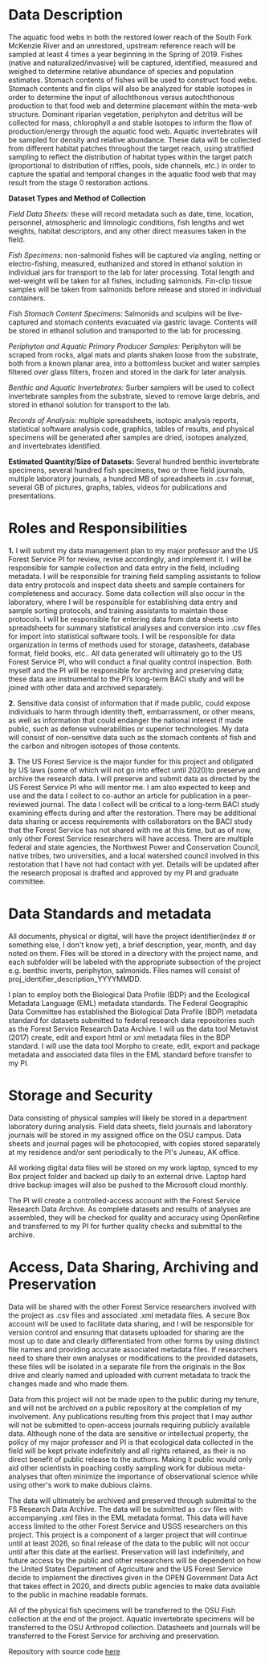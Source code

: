 # Data Description

The aquatic food webs in both the restored lower reach of the South Fork McKenzie River and an unrestored, upstream reference reach will be sampled at least 4 times a year beginning in the Spring of 2019. Fishes (native and naturalized/invasive) will be captured, identified, measured and weighed to determine relative abundance of species and population estimates. Stomach contents of fishes will be used to construct food webs. Stomach contents and fin clips will also be analyzed for stable isotopes in order to determine the input of allochthonous versus autochthonous production to that food web and determine placement within the meta-web structure. Dominant riparian vegetation, periphyton and detritus will be collected for mass, chlorophyll a and stable isotopes to inform the flow of production/energy through the aquatic food web.  Aquatic invertebrates will be sampled for density and relative abundance. These data will be collected from different habitat patches throughout the target reach, using stratified sampling to reflect the distribution of habitat types within the target patch (proportional to distribution of riffles, pools, side channels, etc.) in order to capture the spatial and temporal changes in the aquatic food web that may result from the stage 0 restoration actions.

**Dataset Types and Method of Collection**

*Field Data Sheets:* these will record metadata such as date, time, location, personnel, atmospheric and limnologic conditions, fish lengths and wet weights, habitat descriptors, and any other direct measures taken in the field.

*Fish Specimens:* non-salmonid fishes will be captured via angling, netting or electro-fishing, measured, euthanized and stored in ethanol solution in individual jars for transport to the lab for later processing. Total length and wet-weight will be taken for all fishes, including salmonids. Fin-clip tissue samples will be taken from salmonids before release and stored in individual containers.

*Fish Stomach Content Specimens:* Salmonids and sculpins will be live-captured and stomach contents evacuated via gastric lavage. Contents will be stored in ethanol solution and transported to the lab for processing.

*Periphyton and Aquatic Primary Producer Samples:* Periphyton will be scraped from rocks, algal mats and plants shaken loose from the substrate, both from a known planar area, into a bottomless bucket and water samples filtered over glass filters, frozen and stored in the dark for later analysis.

*Benthic and Aquatic Invertebrates:* Surber samplers will be used to collect invertebrate samples from the substrate, sieved to remove large debris, and stored in ethanol solution for transport to the lab.

*Records of Analysis:* multiple spreadsheets, isotopic analysis reports, statistical software analysis code, graphics, tables of results, and physical specimens will be generated after samples are dried, isotopes analyzed, and invertebrates identified.

**Estimated Quantity/Size of Datasets:**
Several hundred benthic invertebrate specimens, several hundred fish specimens, two or three field journals, multiple laboratory journals, a hundred MB of spreadsheets in .csv format, several GB of pictures, graphs, tables, videos for publications and presentations.

# Roles and Responsibilities

**1.**	I will  submit my data management plan to my major professor and the US Forest Service PI for review, revise accordingly, and implement it. I will be responsible for sample collection and data entry in the field, including metadata. I will be responsible for training field sampling assistants to follow data entry protocols and inspect data sheets and sample containers for completeness and accuracy. Some data collection will also occur in the laboratory, where I will be responsible for establishing data entry and sample sorting protocols, and training assistants to maintain those protocols. I will be responsible for entering data from data sheets into spreadsheets for summary statistical analyses and conversion into .csv files for import into statistical software tools. I will be responsible for data organization in terms of methods used for storage, datasheets, database format, field books, etc.. All data generated will ultimately go to the US Forest Service PI, who will conduct a final quality control inspection. Both myself and the PI will be responsible for archiving and preserving data; these data are instrumental to the PI’s long-term BACI study and will be joined with other data and archived separately.

**2.**	Sensitive data consist of information that if made public, could expose individuals to harm through identity theft, embarrassment, or other means, as well as information that could endanger the national interest if made public, such as defense vulnerabilities or superior technologies. My data will consist of non-sensitive data such as the stomach contents of fish and the carbon and nitrogen isotopes of those contents.

**3.**	The US Forest Service is the major funder for this project and obligated by US laws (some of which will not go into effect until 2020)to preserve and archive the research data. I will preserve and submit data as directed by the US Forest Service PI who will mentor me. I am also expected to keep and use and the data I collect to co-author an article for publication in a peer-reviewed journal. The data I collect will be critical to a long-term BACI study examining effects during and after the restoration. There may be additional data sharing or access requirements with collaborators on the BACI study that the Forest Service has not shared with me at this time, but as of now, only other Forest Service researchers will have access. There are multiple federal and state agencies, the Northwest Power and Conservation Council, native tribes, two universities, and a local watershed council involved in this restoration that I have not had contact with yet. Details will be updated after the research proposal is drafted and approved by my PI and graduate committee.

# Data Standards and metadata
All documents, physical or digital, will have the project identifier(index # or something else, I don't know yet), a brief description, year, month, and day noted on them. Files will be stored in a directory with the project name, and each subfolder will be labeled with the appropriate subsection of the project e.g. benthic inverts, periphyton, salmonids. Files names will consist of proj_identifier_description_YYYYMMDD.

I plan to employ both the Biological Data Profile (BDP) and the Ecological Metadata Language (EML) metadata standards. The Federal Geographic Data Committee has established the Biological Data Profile (BDP) metadata standard for datasets submitted to federal research data repositories such as the Forest Service Research Data Archive. I will us the data tool Metavist (2017) create, edit and export html or xml metadata files in the BDP standard. I will use the data tool Morpho to create, edit, export and package metadata and associated data files in the EML standard before transfer to my PI.

# Storage and Security
Data consisting of physical samples will likely be stored in a department laboratory during analysis. Field data sheets, field journals and laboratory journals will be stored in my assigned office on the OSU campus. Data sheets and journal pages will be photocopied, with copies stored separately at my residence and/or sent periodically to the PI's Juneau, AK office.

All working digital data files will be stored on my work laptop, synced to my Box project folder and backed up daily to an external drive. Laptop hard drive backup images will also be pushed to the Microsoft cloud monthly.

The PI will create a controlled-access account with the Forest Service Research Data Archive. As complete datasets and results of analyses are assembled, they will be checked for quality and accuracy using OpenRefine and transferred to my PI for further quality checks and submittal to the archive.

# Access, Data Sharing, Archiving and Preservation
 Data will be shared with the other Forest Service researchers involved with the project as .csv files and associated .xml metadata files. A secure Box account will be used to facilitate data sharing, and I will be responsible for version control and ensuring that datasets uploaded for sharing are the most up to date and clearly differentiated from other forms by using distinct file names and providing accurate associated metadata files. If researchers need to share their own analyses or modifications to the provided datasets, these files will be isolated in a separate file from the originals in the Box drive and clearly named and uploaded with current metadata to track the changes made and who made them.

 Data from this project will not be made open to the public during my tenure, and will not be archived on a public repository at the completion of my involvement. Any publications resulting from this project that I may author will not be submitted to open-access journals requiring publicly available data. Although none of the data are sensitive or intellectual property, the policy of my major professor and PI is that ecological data collected in the field will be kept private indefinitely and all rights retained, as their is no direct benefit of public release to the authors. Making it public would only aid other scientists in poaching costly sampling work for dubious meta-analyses that often minimize the importance of observational science while using other's work to make dubious claims.

 The data will ultimately be archived and preserved through submittal to the FS Research Data Archive. The data will be submitted as .csv files with accompanying .xml files in the EML metadata format. This data will have access limited to the other Forest Service and USGS researchers on this project. This project is a component of a larger project that will continue until at least 2026, so final release of the data to the public will not occur until after this date at the earliest. Preservation will last indefinitely, and future access by the public and other researchers will be dependent on how the United States Department of Agriculture and the US Forest Service decide to implement the directives given in the OPEN Government Data Act that takes effect in 2020, and directs public agencies to make data available to the public in machine readable formats.

 All of the physical fish specimens will be transferred to the OSU Fish collection at the end of the project. Aquatic invertebrate specimens will be transferred to the OSU Arthropod collection. Datasheets and journals will be transferred to the Forest Service for archiving and preservation.

Repository with source code [here](https://github.com/clarallebot/GRAD521_DMPtemplate)
